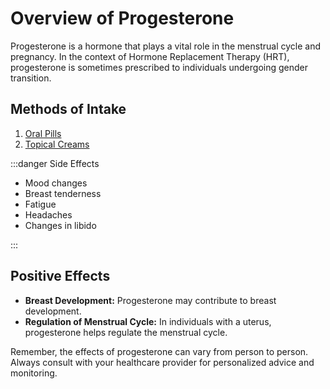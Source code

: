 # Overview of Progesterone

Progesterone is a hormone that plays a vital role in the menstrual cycle and pregnancy. In the context of Hormone Replacement Therapy (HRT), progesterone is sometimes prescribed to individuals undergoing gender transition.

## Methods of Intake

1. [Oral Pills](/guide/progesterone/pills/)
2. [Topical Creams](/guide/progesterone/topical/)

:::danger Side Effects

- Mood changes
- Breast tenderness
- Fatigue
- Headaches
- Changes in libido

:::

## Positive Effects

- **Breast Development:** Progesterone may contribute to breast development.
- **Regulation of Menstrual Cycle:** In individuals with a uterus, progesterone helps regulate the menstrual cycle.

Remember, the effects of progesterone can vary from person to person. Always consult with your healthcare provider for personalized advice and monitoring.
